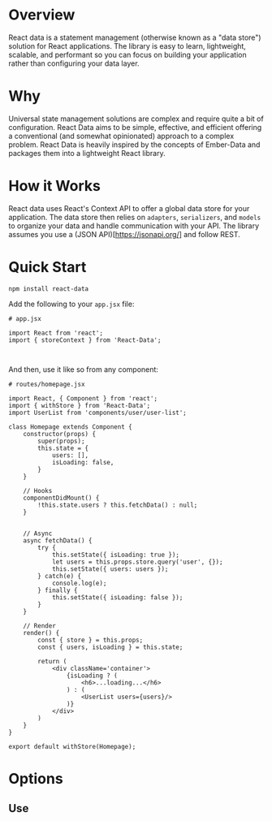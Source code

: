 # Overview
React data is a statement management (otherwise known as a "data store") solution for React applications. The library is easy to learn, lightweight, scalable, and performant so you can focus on building your application rather than configuring your data layer.


# Why
Universal state management solutions are complex and require quite a bit of configuration. React Data aims to be simple, effective, and efficient offering a conventional (and somewhat opinionated) approach to a complex problem. 
React Data is heavily inspired by the concepts of Ember-Data and packages them into a lightweight React library.


# How it Works
React data uses React's Context API to offer a global data store for your application. The data store then relies on `adapters`, `serializers`, and `models` to organize your data and handle communication with your API. 
The library assumes you use a (JSON API)[https://jsonapi.org/] and follow REST.


# Quick Start
`npm install react-data`

Add the following to your `app.jsx` file:

```
# app.jsx

import React from 'react';
import { storeContext } from 'React-Data';



```

And then, use it like so from any component:

```
# routes/homepage.jsx

import React, { Component } from 'react';
import { withStore } from 'React-Data';
import UserList from 'components/user/user-list';

class Homepage extends Component {
	constructor(props) {
		super(props);
		this.state = {
			users: [],
			isLoading: false,
		}
	}

	// Hooks
	componentDidMount() {
		!this.state.users ? this.fetchData() : null;
	}


	// Async
	async fetchData() {
		try {
			this.setState({ isLoading: true });
			let users = this.props.store.query('user', {});
			this.setState({ users: users });
		} catch(e) {
			console.log(e);
		} finally {
			this.setState({ isLoading: false });
		}
	}

	// Render
	render() {
		const { store } = this.props;
		const { users, isLoading } = this.state;
		
		return (
			<div className='container'>
				{isLoading ? (
					<h6>...loading...</h6>
				) : (
					<UserList users={users}/>
				)}
			</div>
		)
	}
}

export default withStore(Homepage);

```

# Options



## Use